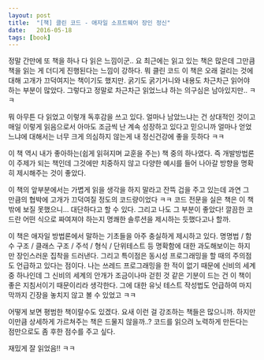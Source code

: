 ```yaml
---
layout: post
title:  "[책] 클린 코드 - 애자일 소프트웨어 장인 정신"
date:   2016-05-18
tags: [book]
---
```


정말 간만에 또 책을 하나 다 읽은 느낌이군.. 요 최근에는 읽고 있는 책은 많은데 그만큼 책을 읽는 게 더디게 진행된다는 느낌이 강하다. 뭐 클린 코드 이 책은 오래 걸리는 것에 대해 고개가 끄덕여지는 책이기도 했지만. 굵기도 굵기거니와 내용도 차근차근 읽어야 하는 부분이 많았다. 그렇다고 정말로 차근차근 읽었느냐 하는 의구심은 남아있지만.. ㅋㅋ 

  뭐 아무튼 다 읽었고 이렇개 독후감을 쓰고 있다. 얼마나 남았느냐는 건 상대적인 것이고 매일 이렇게 읽음으로서 아마도 조금씩 난 계속 성장하고 있다고 믿으니까 얼마나 얻었느냐에 대해서는 너무 크게 의심하지 않는게 내 정신건강에 좋을 듯하다 ㅋㅋ 

  이 책 역시 내가 좋아하는(쉽게 읽혀지며 교훈을 주는) 책 중의 하나였다. 즉 개발방법론이 주제가 되는 책인데 그것에만 치중하지 않고 다양한 예시를 들어 나아갈 방향을 명확히 제시해주는 것이 좋았다. 

  이 책의 앞부분에서는 가볍게 읽을 생각을 하지 말라고 잔뜩 겁을 주고 있는데 과연 그 만큼의 협박에 고개가 끄덕여질 정도의 코드량이었다 ㅋㅋ 코드 전문을 실은 책은 이 책밖에 보질 못했으니... 대단하다고 할 수 있다. 그리고 나도 그 부분이 좋았다! 깔끔한 코드란 어떤 식으로 짜여져야 하는지 명쾌한 솔루션을 제시하는 듯했다고나 할까. 

  이 책은 애자일 방법론에서 말하는 기초들을 아주 충실하게 제시하고 있다. 명명법 / 함수 구조 / 클래스 구조 / 주석 / 형식 / 단위테스트 등 명확함에 대한 과도해보이는 하지만 장인스러운 집착을 드러낸다. 그리고 특이점은 동시성 프로그래밍을 할 때의 주의점도 언급하고 있다는 점이다. 나는 쓰레드 프로그래밍을 한 적이 없기 때문에 신비의 세계 중 하나인데 그 신비의 세계의 안개가 조금이나마 걷힌 것 같은 기분이 드는 건 이 책이 좋은 지침서이기 때문이리라 생각한다. 그에 대한 유닛 테스트 작성법도 언급하여 마지막까지 긴장을 놓치지 않고 볼 수 있었고 ㅋㅋ 

  어떻게 보면 평범한 책이랄수도 있겠다. 요새 이런 걸 강조하는 책들은 많으니까. 하지만 이만큼 상세하게 가르쳐주는 책은 드물지 않을까..? 코드를 읽으려 노력하게 만든다는 점만으로도 좀 후한 점수를 주고 싶다. 

  재밌게 잘 읽었음!! ㅋㅋ